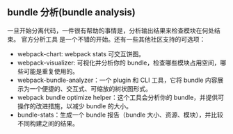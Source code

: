 ## bundle 分析(bundle analysis)

一旦开始分离代码，一件很有帮助的事情是，分析输出结果来检查模块在何处结束。 官方分析工具 是一个不错的开始。还有一些其他社区支持的可选项：

- webpack-chart: webpack stats 可交互饼图。
- webpack-visualizer: 可视化并分析你的 bundle，检查哪些模块占用空间，哪些可能是重复使用的。
- webpack-bundle-analyzer：一个 plugin 和 CLI 工具，它将 bundle 内容展示为一个便捷的、交互式、可缩放的树状图形式。
- webpack bundle optimize helper：这个工具会分析你的 bundle，并提供可操作的改进措施，以减少 bundle 的大小。
- bundle-stats：生成一个 bundle 报告（bundle 大小、资源、模块），并比较不同构建之间的结果。
